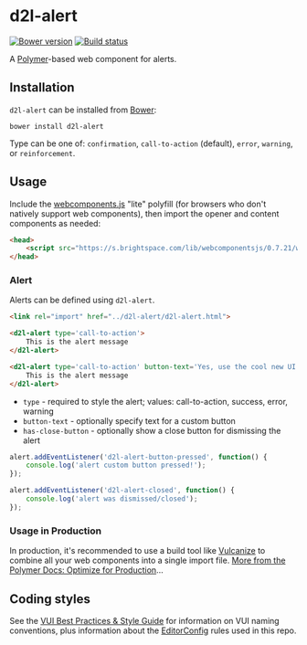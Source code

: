 # d2l-alert
[![Bower version][bower-image]][bower-url]
[![Build status][ci-image]][ci-url]

A [Polymer](https://www.polymer-project.org/1.0/)-based web component for alerts.

## Installation

`d2l-alert` can be installed from [Bower][bower-url]:
```shell
bower install d2l-alert
```

Type can be one of: `confirmation`, `call-to-action` (default), `error`, `warning`, or `reinforcement`.


## Usage

Include the [webcomponents.js](http://webcomponents.org/polyfills/) "lite" polyfill (for browsers who don't natively support web components), then import the opener and content components as needed:

```html
<head>
	<script src="https://s.brightspace.com/lib/webcomponentsjs/0.7.21/webcomponents-lite.min.js"></script>
</head>
```

### Alert

Alerts can be defined using `d2l-alert`.

```html
<link rel="import" href="../d2l-alert/d2l-alert.html">

<d2l-alert type='call-to-action'>
    This is the alert message
</d2l-alert>

<d2l-alert type='call-to-action' button-text='Yes, use the cool new UI!' has-close-button>
    This is the alert message
</d2l-alert>
```

* `type` - required to style the alert; values: call-to-action, success, error, warning
* `button-text` - optionally specify text for a custom button
* `has-close-button` - optionally show a close button for dismissing the alert

```javascript
alert.addEventListener('d2l-alert-button-pressed', function() {
	console.log('alert custom button pressed!');
});

alert.addEventListener('d2l-alert-closed', function() {
	console.log('alert was dismissed/closed');
});
```

### Usage in Production

In production, it's recommended to use a build tool like [Vulcanize](https://github.com/Polymer/vulcanize) to combine all your web components into a single import file. [More from the Polymer Docs: Optimize for Production](https://www.polymer-project.org/1.0/tools/optimize-for-production.html)...

## Coding styles

See the [VUI Best Practices & Style Guide](https://github.com/Brightspace/valence-ui-docs/wiki/Best-Practices-&-Style-Guide) for information on VUI naming conventions, plus information about the [EditorConfig](http://editorconfig.org) rules used in this repo.

[bower-url]: http://bower.io/search/?q=d2l-alert
[bower-image]: https://badge.fury.io/bo/d2l-alert.svg
[ci-url]: https://travis-ci.org/BrightspaceUI/alert
[ci-image]: https://travis-ci.org/BrightspaceUI/alert.svg?branch=master
